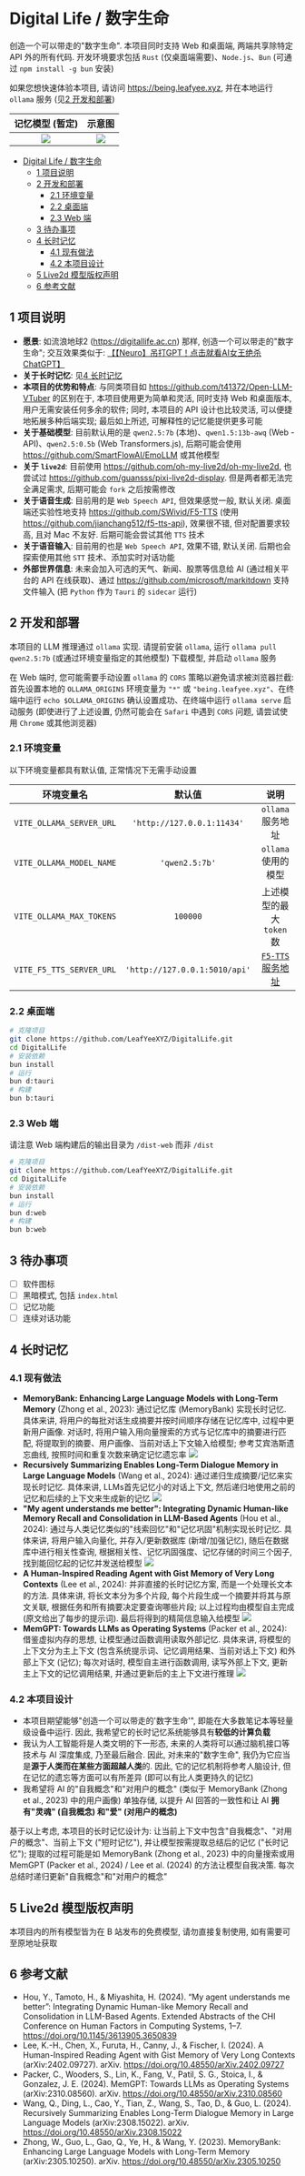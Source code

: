 # Digital Life / 数字生命

创造一个可以带走的"数字生命". 本项目同时支持 Web 和桌面端, 两端共享除特定 API 外的所有代码. 开发环境要求包括 `Rust` (仅桌面端需要)、`Node.js`、`Bun` (可通过 `npm install -g bun` 安装)

如果您想快速体验本项目, 请访问 <https://being.leafyee.xyz>, 并在本地运行 `ollama` 服务 (见[2 开发和部署](#2-开发和部署))

| 记忆模型 (暂定) | 示意图 |
| :---: | :---: |
| ![](./readme/model.png) | ![](./readme/intro.png) |

- [Digital Life / 数字生命](#digital-life--数字生命)
  - [1 项目说明](#1-项目说明)
  - [2 开发和部署](#2-开发和部署)
    - [2.1 环境变量](#21-环境变量)
    - [2.2 桌面端](#22-桌面端)
    - [2.3 Web 端](#23-web-端)
  - [3 待办事项](#3-待办事项)
  - [4 长时记忆](#4-长时记忆)
    - [4.1 现有做法](#41-现有做法)
    - [4.2 本项目设计](#42-本项目设计)
  - [5 Live2d 模型版权声明](#5-live2d-模型版权声明)
  - [6 参考文献](#6-参考文献)

## 1 项目说明

- **愿景**: 如流浪地球2 (<https://digitallife.ac.cn>) 那样, 创造一个可以带走的"数字生命"; 交互效果类似于: [【【Neuro】吊打GPT！点击就看AI女王绝杀ChatGPT】](https://www.bilibili.com/video/BV1Db1WYgESn/?share_source=copy_web&vd_source=f73d7b1cc6b3e028bd1d6a660f91c4f1)
- **关于长时记忆**: 见[4 长时记忆](#4-长时记忆)
- **本项目的优势和特点**: 与同类项目如 <https://github.com/t41372/Open-LLM-VTuber> 的区别在于, 本项目使用更为简单和灵活, 同时支持 Web 和桌面版本, 用户无需安装任何多余的软件; 同时, 本项目的 API 设计也比较灵活, 可以便捷地拓展多种后端实现; 最后如上所述, 可解释性的记忆能提供更多可能
- **关于基础模型**: 目前默认用的是 `qwen2.5:7b` (本地)、`qwen1.5:13b-awq` (Web - API)、`qwen2.5:0.5b` (Web Transformers.js), 后期可能会使用 <https://github.com/SmartFlowAI/EmoLLM> 或其他模型
- **关于 `live2d`**: 目前使用 <https://github.com/oh-my-live2d/oh-my-live2d>, 也尝试过 <https://github.com/guansss/pixi-live2d-display>. 但是两者都无法完全满足需求, 后期可能会 `fork` 之后按需修改
- **关于语音生成**: 目前用的是 `Web Speech API`, 但效果感觉一般, 默认关闭. 桌面端还实验性地支持 <https://github.com/SWivid/F5-TTS> (使用 <https://github.com/jianchang512/f5-tts-api>), 效果很不错, 但对配置要求较高, 且对 Mac 不友好. 后期可能会尝试其他 `TTS` 技术
- **关于语音输入**: 目前用的也是 `Web Speech API`, 效果不错, 默认关闭. 后期也会探索使用其他 `STT` 技术、添加实时对话功能
- **外部世界信息**: 未来会加入可选的天气、新闻、股票等信息给 AI (通过相关平台的 API 在线获取)、通过 <https://github.com/microsoft/markitdown> 支持文件输入 (把 `Python` 作为 `Tauri` 的 `sidecar` 运行)

## 2 开发和部署

本项目的 LLM 推理通过 `ollama` 实现. 请提前安装 `ollama`, 运行 `ollama pull qwen2.5:7b` (或通过环境变量指定的其他模型) 下载模型, 并启动 `ollama` 服务

在 Web 端时, 您可能需要手动设置 `ollama` 的 `CORS` 策略以避免请求被浏览器拦截: 首先设置本地的 `OLLAMA_ORIGINS` 环境变量为 `"*"` 或 `"being.leafyee.xyz"`、在终端中运行 `echo $OLLAMA_ORIGINS` 确认设置成功、在终端中运行 `ollama serve` 启动服务 (即使进行了上述设置, 仍然可能会在 `Safari` 中遇到 `CORS` 问题, 请尝试使用 `Chrome` 或其他浏览器)

### 2.1 环境变量

以下环境变量都具有默认值, 正常情况下无需手动设置

| 环境变量名 | 默认值 | 说明 |
| :---: | :---: | :---: |
| `VITE_OLLAMA_SERVER_URL` | `'http://127.0.0.1:11434'` | `ollama` 服务地址 |
| `VITE_OLLAMA_MODEL_NAME` | `'qwen2.5:7b'` | `ollama` 使用的模型 |
| `VITE_OLLAMA_MAX_TOKENS` | `100000` | 上述模型的最大 `token` 数 |
| `VITE_F5_TTS_SERVER_URL` | `'http://127.0.0.1:5010/api'` | [`F5-TTS` 服务地址](https://github.com/jianchang512/f5-tts-api) |

### 2.2 桌面端

```bash
# 克隆项目
git clone https://github.com/LeafYeeXYZ/DigitalLife.git
cd DigitalLife
# 安装依赖
bun install
# 运行
bun d:tauri
# 构建
bun b:tauri
```

### 2.3 Web 端

请注意 Web 端构建后的输出目录为 `/dist-web` 而非 `/dist`

```bash
# 克隆项目
git clone https://github.com/LeafYeeXYZ/DigitalLife.git
cd DigitalLife
# 安装依赖
bun install
# 运行
bun d:web
# 构建
bun b:web
```

## 3 待办事项

- [ ] 软件图标
- [ ] 黑暗模式, 包括 `index.html`
- [ ] 记忆功能
- [ ] 连续对话功能

## 4 长时记忆

### 4.1 现有做法

- **MemoryBank: Enhancing Large Language Models with Long-Term Memory** (Zhong et al., 2023): 通过记忆库 (MemoryBank) 实现长时记忆. 具体来讲, 将用户的每批对话生成摘要并按时间顺序存储在记忆库中, 过程中更新用户画像. 对话时, 将用户输入用向量搜索的方式与记忆库中的摘要进行匹配, 将提取到的摘要、用户画像、当前对话上下文输入给模型; 参考艾宾浩斯遗忘曲线, 按照时间和重复次数来确定记忆遗忘率 ![](./readme/refer-3.png)
- **Recursively Summarizing Enables Long-Term Dialogue Memory in Large Language Models** (Wang et al., 2024): 通过递归生成摘要/记忆来实现长时记忆. 具体来讲, LLMs首先记忆小的对话上下文, 然后递归地使用之前的记忆和后续的上下文来生成新的记忆 ![](./readme/refer-1.png)
- **"My agent understands me better": Integrating Dynamic Human-like Memory Recall and Consolidation in LLM-Based Agents** (Hou et al., 2024): 通过与人类记忆类似的"线索回忆"和"记忆巩固"机制实现长时记忆. 具体来讲, 将用户输入向量化, 并存入/更新数据库 (新增/加强记忆), 随后在数据库中进行相关性查询, 根据相关性、记忆巩固强度、记忆存储的时间三个因子, 找到能回忆起的记忆并发送给模型 ![](./readme/refer-2.png)
- **A Human-Inspired Reading Agent with Gist Memory of Very Long Contexts** (Lee et al., 2024): 并非直接的长时记忆方案, 而是一个处理长文本的方法. 具体来讲, 将长文本分为多个片段, 每个片段生成一个摘要并将其与原文关联, 根据任务和所有摘要决定要查询哪些片段; 以上过程均由模型自主完成 (原文给出了每步的提示词). 最后将得到的精简信息输入给模型 ![](./readme/refer-5.png)
- **MemGPT: Towards LLMs as Operating Systems** (Packer et al., 2024): 借鉴虚拟内存的思想, 让模型通过函数调用读取外部记忆. 具体来讲, 将模型的上下文分为主上下文 (包含系统提示词、记忆调用结果、当前对话上下文) 和外部上下文 (记忆); 每次对话时, 模型自主进行函数调用, 读写外部上下文, 更新主上下文的记忆调用结果, 并通过更新后的主上下文进行推理 ![](./readme/refer-4.png) <!-- 这个的“内存压力”和我当前的“记忆负荷”设计类似 -->

### 4.2 本项目设计

- 本项目期望能够"创造一个可以带走的'数字生命'", 即能在大多数笔记本等轻量级设备中运行. 因此, 我希望它的长时记忆系统能够具有**较低的计算负载**
- 我认为人工智能将是人类文明的下一形态, 未来的人类将可以通过脑机接口等技术与 AI 深度集成, 乃至最后融合. 因此, 对未来的"数字生命", 我仍为它应当是**源于人类而在某些方面超越人类**的. 因此, 它的记忆机制将参考人脑设计, 但在记忆的遗忘等方面可以有所差异 (即可以有比人类更持久的记忆)
- 我希望将 AI 的"自我概念"和"对用户的概念" (类似于 MemoryBank (Zhong et al., 2023) 中的用户画像) 单独存储, 以提升 AI 回答的一致性和让 AI **拥有"灵魂" (自我概念) 和"爱" (对用户的概念)**

基于以上考虑, 本项目的长时记忆设计为: 让当前上下文中包含"自我概念"、"对用户的概念"、当前上下文 ("短时记忆"), 并让模型按需提取总结后的记忆 ("长时记忆"); 提取的过程可能是如 MemoryBank (Zhong et al., 2023) 中的向量搜索或用 MemGPT (Packer et al., 2024) / Lee et al. (2024) 的方法让模型自我决策. 每次总结时递归更新"自我概念"和"对用户的概念"

## 5 Live2d 模型版权声明

本项目内的所有模型皆为在 B 站发布的免费模型, 请勿直接复制使用, 如有需要可至原地址获取

## 6 参考文献

- Hou, Y., Tamoto, H., & Miyashita, H. (2024). “My agent understands me better”: Integrating Dynamic Human-like Memory Recall and Consolidation in LLM-Based Agents. Extended Abstracts of the CHI Conference on Human Factors in Computing Systems, 1–7. https://doi.org/10.1145/3613905.3650839
- Lee, K.-H., Chen, X., Furuta, H., Canny, J., & Fischer, I. (2024). A Human-Inspired Reading Agent with Gist Memory of Very Long Contexts (arXiv:2402.09727). arXiv. https://doi.org/10.48550/arXiv.2402.09727
- Packer, C., Wooders, S., Lin, K., Fang, V., Patil, S. G., Stoica, I., & Gonzalez, J. E. (2024). MemGPT: Towards LLMs as Operating Systems (arXiv:2310.08560). arXiv. https://doi.org/10.48550/arXiv.2310.08560
- Wang, Q., Ding, L., Cao, Y., Tian, Z., Wang, S., Tao, D., & Guo, L. (2024). Recursively Summarizing Enables Long-Term Dialogue Memory in Large Language Models (arXiv:2308.15022). arXiv. https://doi.org/10.48550/arXiv.2308.15022
- Zhong, W., Guo, L., Gao, Q., Ye, H., & Wang, Y. (2023). MemoryBank: Enhancing Large Language Models with Long-Term Memory (arXiv:2305.10250). arXiv. https://doi.org/10.48550/arXiv.2305.10250
